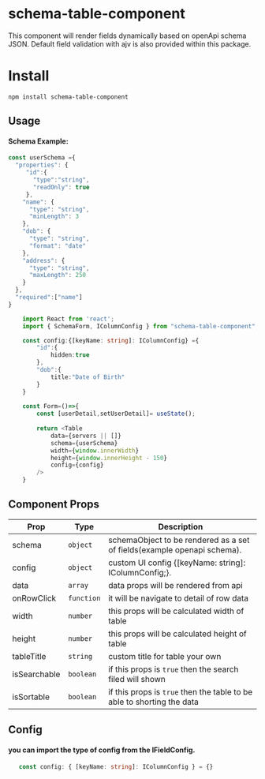 # schema-table-component

This component will render fields dynamically based on openApi schema JSON. Default field validation with ajv is also provided within this package.

# Install
```
npm install schema-table-component
```

## Usage
#### Schema Example:
```ts
const userSchema ={
  "properties": {
     "id":{
       "type":"string",
       "readOnly": true
     },
    "name": {
      "type": "string", 
      "minLength": 3
    },
    "dob": {
      "type": "string",
      "format": "date"
    },
    "address": {
      "type": "string",
      "maxLength": 250
    }
  },
  "required":["name"]
} 
```
```typescript jsx
    import React from 'react';
    import { SchemaForm, IColumnConfig } from "schema-table-component";

    const config:{[keyName: string]: IColumnConfig} ={
        "id":{
            hidden:true
        },
        "dob":{
            title:"Date of Birth"
        }
    }
    
    const Form=()=>{
        const [userDetail,setUserDetail]= useState();
        
        return <Table
            data={servers || []}
            schema={userSchema}
            width={window.innerWidth}
            height={window.innerHeight - 150}
            config={config}
        />
    }
```

## Component Props
Prop | Type           | Description                                                             |
--- |----------------|-------------------------------------------------------------------------|
schema | ```object```   | schemaObject to be rendered as a set of fields(example openapi schema). |
config | ```object```   | custom UI config {[keyName: string]: IColumnConfig;}.                   |
data | ```array```    | data props will be rendered from api                                    |
onRowClick | ```function``` | it will be navigate to detail of row data                               |
width | ```number``` | this props will be calculated width of table                            |
height | ```number``` | this props will be calculated height of table                           |
tableTitle | ```string``` | custom title for table your own |
isSearchable | ```boolean``` | if this props is ```true``` then the search filed will shown |
isSortable | ```boolean``` | if this props is ```true``` then the table to be able to shorting the data |

## Config
#### you can import the type of config from the IFieldConfig.
```ts
   const config: { [keyName: string]: IColumnConfig } = {}
```

